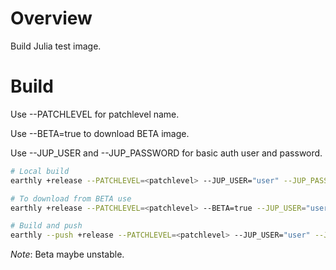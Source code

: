 # Overview

Build Julia test image.

# Build

Use --PATCHLEVEL for patchlevel name.

Use --BETA=true to download BETA image.

Use --JUP_USER and --JUP_PASSWORD for basic auth user and password. 

``` sh
# Local build
earthly +release --PATCHLEVEL=<patchlevel> --JUP_USER="user" --JUP_PASSWORD="password"

# To download from BETA use
earthly +release --PATCHLEVEL=<patchlevel> --BETA=true --JUP_USER="user" --JUP_PASSWORD="password"

# Build and push
earthly --push +release --PATCHLEVEL=<patchlevel> --JUP_USER="user" --JUP_PASSWORD="password"

```

*Note*: Beta maybe unstable.
